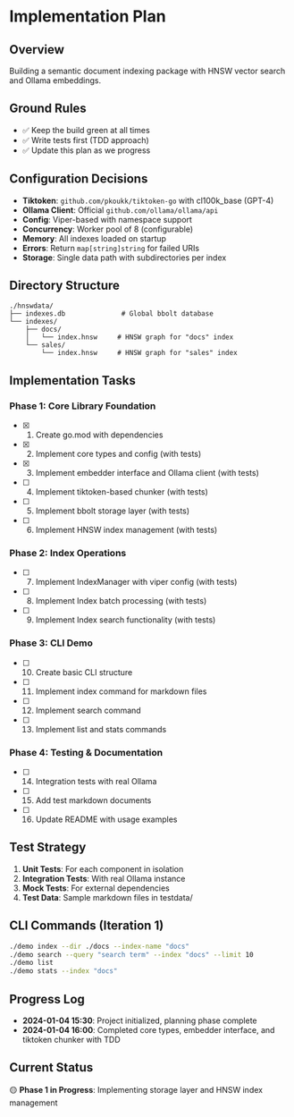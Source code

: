 # Implementation Plan

## Overview
Building a semantic document indexing package with HNSW vector search and Ollama embeddings.

## Ground Rules
- ✅ Keep the build green at all times
- ✅ Write tests first (TDD approach)
- ✅ Update this plan as we progress

## Configuration Decisions
- **Tiktoken**: `github.com/pkoukk/tiktoken-go` with cl100k_base (GPT-4)
- **Ollama Client**: Official `github.com/ollama/ollama/api`
- **Config**: Viper-based with namespace support
- **Concurrency**: Worker pool of 8 (configurable)
- **Memory**: All indexes loaded on startup
- **Errors**: Return `map[string]string` for failed URIs
- **Storage**: Single data path with subdirectories per index

## Directory Structure
```
./hnswdata/
├── indexes.db              # Global bbolt database
└── indexes/
    ├── docs/
    │   └── index.hnsw     # HNSW graph for "docs" index
    └── sales/
        └── index.hnsw     # HNSW graph for "sales" index
```

## Implementation Tasks

### Phase 1: Core Library Foundation
- [x] 1. Create go.mod with dependencies
- [x] 2. Implement core types and config (with tests)
- [x] 3. Implement embedder interface and Ollama client (with tests)
- [ ] 4. Implement tiktoken-based chunker (with tests)
- [ ] 5. Implement bbolt storage layer (with tests)
- [ ] 6. Implement HNSW index management (with tests)

### Phase 2: Index Operations
- [ ] 7. Implement IndexManager with viper config (with tests)
- [ ] 8. Implement Index batch processing (with tests)
- [ ] 9. Implement Index search functionality (with tests)

### Phase 3: CLI Demo
- [ ] 10. Create basic CLI structure
- [ ] 11. Implement index command for markdown files
- [ ] 12. Implement search command
- [ ] 13. Implement list and stats commands

### Phase 4: Testing & Documentation
- [ ] 14. Integration tests with real Ollama
- [ ] 15. Add test markdown documents
- [ ] 16. Update README with usage examples

## Test Strategy
1. **Unit Tests**: For each component in isolation
2. **Integration Tests**: With real Ollama instance
3. **Mock Tests**: For external dependencies
4. **Test Data**: Sample markdown files in testdata/

## CLI Commands (Iteration 1)
```bash
./demo index --dir ./docs --index-name "docs"
./demo search --query "search term" --index "docs" --limit 10
./demo list
./demo stats --index "docs"
```

## Progress Log
- **2024-01-04 15:30**: Project initialized, planning phase complete
- **2024-01-04 16:00**: Completed core types, embedder interface, and tiktoken chunker with TDD

## Current Status
🟡 **Phase 1 in Progress**: Implementing storage layer and HNSW index management